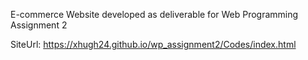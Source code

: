 E-commerce Website developed as deliverable for Web Programming Assignment 2

SiteUrl: https://xhugh24.github.io/wp_assignment2/Codes/index.html
